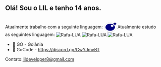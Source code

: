 


## Olá! Sou o LIL e tenho 14 anos.
<div style="display: inline_block"><br>
  Atualmente trabalho com a seguinte linguagem:
  <img align="center" alt="Rafa-LUA" height="30" width="40" src="https://raw.githubusercontent.com/devicons/devicon/master/icons/lua/lua-original.svg">
  Atualmente estudo as seguintes linguagem:
  <img align="center" alt="Rafa-LUA" height="30" width="40" src="https://camo.githubusercontent.com/bffcf285000aad2596f64bdb22542a7fba784b4143a0eea621b25b041b89d5d1/68747470733a2f2f6c6f676f646f776e6c6f61642e6f72672f77702d636f6e74656e742f75706c6f6164732f323031362f31302f68746d6c352d6c6f676f2d31302e706e67">
  <img align="center" alt="Rafa-LUA" height="30" width="40" src="https://camo.githubusercontent.com/b3861e7976a98334a7688b557886c742b12fb07a83b4faac218e16254061408a/68747470733a2f2f63646e2e333435746f6f6c2e636f6d2f7075626c69632f6c6f676f732f6373732d666f726d61747465722d6c6f676f2e706e67">
  <img align="center" alt="Rafa-LUA" height="30" width="40" src="https://camo.githubusercontent.com/72c27477f91493365e44b44306740892911721464f3f25d5b706c5deab24bfc2/68747470733a2f2f75706c6f61642e77696b696d656469612e6f72672f77696b6970656469612f636f6d6d6f6e732f7468756d622f392f39392f556e6f6666696369616c5f4a6176615363726970745f6c6f676f5f322e7376672f34383070782d556e6f6666696369616c5f4a6176615363726970745f6c6f676f5f322e7376672e706e67">
  
  
  - 📍 GO - Goiânia
  - 🔎 GoCode - https://discord.gg/CwYJmvBT
  
  Contato:lildeveloper8@gmail.com
</div>
  
